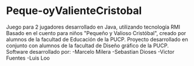 ﻿# Peque-oyValienteCristobal
Juego para 2 jugadores desarrollado en Java, utilizando tecnología RMI
Basado en el cuento para niños "Pequeño y Valioso Cristóbal", creado por alumnos de la facultad de Educación de la PUCP.
Proyecto desarrollado en conjunto con alumnos de la facultad de Diseño gráfico de la PUCP.
Software desarrollado por:
-Marcelo Milera
-Sebastian Dioses
-Victor Fuentes
-Luis Loo